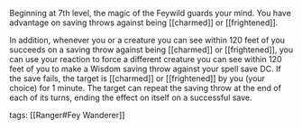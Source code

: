 Beginning at 7th level, the magic of the Feywild guards your mind. You have advantage on saving throws against being [[charmed]] or [[frightened]].

In addition, whenever you or a creature you can see within 120 feet of you succeeds on a saving throw against being [[charmed]] or [[frightened]], you can use your reaction to force a different creature you can see within 120 feet of you to make a Wisdom saving throw against your spell save DC. If the save fails, the target is [[charmed]] or [[frightened]] by you (your choice) for 1 minute. The target can repeat the saving throw at the end of each of its turns, ending the effect on itself on a successful save.

tags: [[Ranger#Fey Wanderer]]